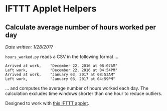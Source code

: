 # IFTTT Applet Helpers

## Calculate average number of hours worked per day
_Date written: 1/28/2017_

`hours_worked.py` reads a CSV in the following format ...
```
Arrived at work,    "December 22, 2016 at 08:07AM"
Left work,          "December 22, 2016 at 04:54PM"
Arrived at work,    "January 03, 2017 at 08:53AM"
Left work,          "January 03, 2017 at 04:59PM"
```

... and computes the average number of hours worked each day. The calculation
    excludes time windows shorter than one hour to reduce outliers.

Designed to work with [this IFTTT applet](https://ifttt.com/applets/YuG24Anb-track-in-a-google-spreadsheet-when-you-arrive-and-leave-work).